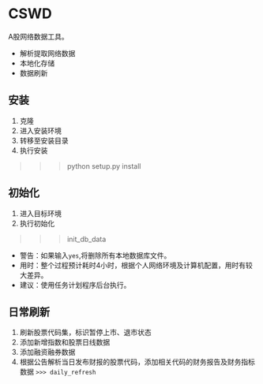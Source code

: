 
# CSWD

A股网络数据工具。
+ 解析提取网络数据
+ 本地化存储
+ 数据刷新

## 安装

1. 克隆
2. 进入安装环境
3. 转移至安装目录
4. 执行安装
>>> python setup.py install
## 初始化

1. 进入目标环境
2. 执行初始化
>>> init_db_data
+ 警告：如果输入`yes`,将删除所有本地数据库文件。
+ 用时：整个过程预计耗时4小时，根据个人网络环境及计算机配置，用时有较大差异。
+ 建议：使用任务计划程序后台执行。

## 日常刷新

1. 刷新股票代码集，标识暂停上市、退市状态
2. 添加新增指数和股票日线数据
3. 添加融资融券数据
4. 根据公告解析当日发布财报的股票代码，添加相关代码的财务报告及财务指标数据
`>>> daily_refresh`